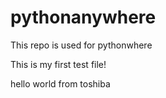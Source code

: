 # pythonanywhere
This repo is used for pythonwhere

This is my first test file!

hello world from toshiba
